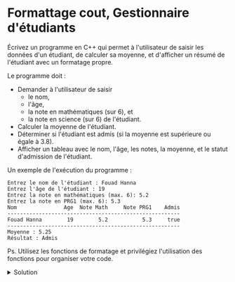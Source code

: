 # Formattage cout, Gestionnaire d'étudiants

Écrivez un programme en C++ qui permet à l'utilisateur de saisir les données d'un étudiant, de calculer sa moyenne, et d'afficher un résumé de l'étudiant avec un formatage propre.

Le programme doit :

- Demander à l'utilisateur de saisir 
  - le nom, 
  - l'âge, 
  - la note en mathématiques (sur 6), et 
  - la note en science (sur 6) de l'étudiant.
- Calculer la moyenne de l'étudiant.
- Déterminer si l'étudiant est admis (si la moyenne est supérieure ou égale à 3.8).
- Afficher un tableau avec le nom, l'âge, les notes, la moyenne, et le statut d'admission de l'étudiant.

Un exemple de l'exécution  du programme :

~~~
Entrez le nom de l'étudiant : Fouad Hanna
Entrez l'âge de l'étudiant : 19
Entrez la note en mathématiques (max. 6): 5.2
Entrez la note en PRG1 (max. 6): 5.3
Nom               Age  Note Math     Note PRG1    Admis
-------------------------------------------------------
Fouad Hanna        19        5.2           5.3     true
-------------------------------------------------------
Moyenne : 5.25
Résultat : Admis
~~~

Ps. Utilisez les fonctions de formatage et privilégiez l'utilisation des fonctions pour organiser votre code.  



<details>
<summary>Solution</summary>

~~~cpp
#include <iostream>
#include <iomanip>
#include <string>

const int setw_col1 = 15;
const int setw_col2 = 6;
const int setw_col3 = 11;
const int setw_col4 = 14;
const int setw_col5 = 9;

const int setw_total = setw_col1 + setw_col2 + setw_col3 + setw_col4 + setw_col5;

void afficher_entete(){
    std::ios etat(nullptr);
    etat.copyfmt(std::cout); // enregistrer le formatage actuel

    std::cout << std::left << std::setw(setw_col1) << "Nom"
              << std::right << std::setw(setw_col2) << "Age"
              << std::right << std::setw(setw_col3) << "Note Math"
              << std::right << std::setw(setw_col4) << "Note PRG1"
              << std::right << std::setw(setw_col5) << "Admis"
              << std::endl;

    std::cout << std::right << std::setw(setw_total) << std::setfill('-') << "" << "\n";

    std::cout.copyfmt(etat); // restaurer le formatage précédent
}

void afficher_resultat(const std::string & nom, const int & age, const double & note_math, const double & note_prg1, const double & moyenne, const bool & admis){
    // Affichez les données de l'étudiant avec le formatage
    std::cout << std::left << std::setw(setw_col1) << nom
              << std::right << std::setw(setw_col2) << age
              << std::right << std::setw(setw_col3) << note_math
              << std::right << std::setw(setw_col4) << note_prg1
              << std::right << std::setw(setw_col5) << std::boolalpha << admis
              << std::endl;

    std::cout << std::right << std::setw(setw_total) << std::setfill('-') << "" << "\n";

    // Affichez la moyenne
    std::cout << "Moyenne : " << moyenne << std::endl;

    // Affichez le résultat de la réussite
    std::cout << "Résultat : " << (admis ? "Admis" : "Non admis") << std::endl;
}

void saisir_infos(std::string & nom, int & age, double & note_math, double & note_prg1){
    // Demandez à l'utilisateur de saisir les données
    std::cout << "Entrez le nom de l'étudiant : ";
    std::getline(std::cin, nom);
    std::cout << "Entrez l'âge de l'étudiant : ";
    std::cin >> age;
    std::cout << "Entrez la note en mathématiques (max. 6): ";
    std::cin >> note_math;
    std::cout << "Entrez la note en PRG1 (max. 6): ";
    std::cin >> note_prg1;
}

bool calculer_moyenne(const double & note_math, const double & note_prg1, double & moyenne){
    // Calculez la moyenne des notes
    moyenne = (note_math + note_prg1) / 2.0;

    const double min_admis = 3.8;

    // Déterminez si l'étudiant est admis (moyenne supérieure ou égale à 60)
    return (moyenne >= min_admis);
}

int main() {

    std::string nom;
    int age;
    double note_math, note_prg1;
    bool admis;

    saisir_infos(nom, age, note_math, note_prg1);

    double moyenne = 0;
    admis = calculer_moyenne(note_math, note_prg1, moyenne);

    afficher_entete();
    afficher_resultat(nom, age, note_math, note_prg1, moyenne, admis);





    return 0;
}

~~~



</details>